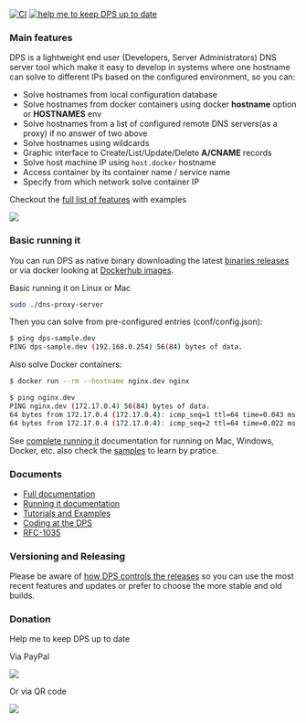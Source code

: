 [![CI](https://github.com/mageddo/dns-proxy-server/actions/workflows/ci.yml/badge.svg)](https://github.com/mageddo/dns-proxy-server/actions/workflows/ci.yml)
[![help me to keep DPS up to date][7]][6]

### Main features

DPS is a lightweight end user (Developers, Server Administrators) DNS server tool 
which make it easy to develop in systems where one hostname can solve to different IPs based 
on the configured environment, so you can:

* Solve hostnames from local configuration database
* Solve hostnames from docker containers using docker **hostname** option or **HOSTNAMES** env
* Solve hostnames from a list of configured remote DNS servers(as a proxy) if no answer of two above
* Solve hostnames using wildcards
* Graphic interface to Create/List/Update/Delete **A/CNAME** records
* Solve host machine IP using `host.docker` hostname
* Access container by its container name / service name
* Specify from which network solve container IP 

Checkout the [full list of features][4] with examples

![](https://i.imgur.com/aR9dl0O.png)

### Basic running it 

You can run DPS as native binary downloading the latest [binaries releases][2] 
or via docker looking at [Dockerhub images][3].

Basic running it on Linux or Mac
```bash
sudo ./dns-proxy-server
```

Then you can solve from pre-configured entries (conf/config.json): 
```bash
$ ping dps-sample.dev
PING dps-sample.dev (192.168.0.254) 56(84) bytes of data.
```

Also solve Docker containers:
```bash
$ docker run --rm --hostname nginx.dev nginx

$ ping nginx.dev
PING nginx.dev (172.17.0.4) 56(84) bytes of data.
64 bytes from 172.17.0.4 (172.17.0.4): icmp_seq=1 ttl=64 time=0.043 ms
64 bytes from 172.17.0.4 (172.17.0.4): icmp_seq=2 ttl=64 time=0.022 ms
```

See [complete running it][5] documentation for running on Mac, Windows, Docker, etc.
also check the [samples][9] to learn by pratice.

### Documents
* [Full documentation](http://mageddo.github.io/dns-proxy-server/)
* [Running it documentation][5]
* [Tutorials and Examples][9]
* [Coding at the DPS][10]
* [RFC-1035][1]

### Versioning and Releasing
Please be aware of [how DPS controls the releases][8] so you can use the most recent features and updates or 
prefer to choose the more stable and old builds.

### Donation
Help me to keep DPS up to date

Via PayPal

[![][7]][6]

Or via QR code

![](https://i.imgur.com/LmN7g2j.png)

[1]: https://www.ietf.org/rfc/rfc1035.txt 
[2]: https://github.com/mageddo/dns-proxy-server/releases
[3]: https://hub.docker.com/r/defreitas/dns-proxy-server
[4]: http://mageddo.github.io/dns-proxy-server/latest/en/2-features/
[5]: http://mageddo.github.io/dns-proxy-server/latest/en/1-getting-started/running-it/
[6]: https://www.paypal.com/cgi-bin/webscr?cmd=_s-xclick&hosted_button_id=PYFAZCXL442B6&source=url
[7]: https://www.paypalobjects.com/en_US/i/btn/btn_donate_SM.gif
[8]: http://mageddo.github.io/dns-proxy-server/latest/en/1-getting-started/versioning
[9]: http://mageddo.github.io/dns-proxy-server/latest/en/5-tutorials/
[10]: http://mageddo.github.io/dns-proxy-server/latest/en/4-developing/
